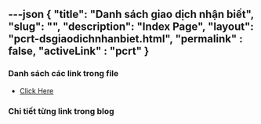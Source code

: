 ---json
{
    "title": "Danh sách giao dịch nhận biết",
    "slug": "",
    "description": "Index Page",
    "layout": "pcrt-dsgiaodichnhanbiet.html",
    "permalink" : false,
    "activeLink" : "pcrt"
}
---

### Danh sách các link trong file
- [Click Here](./blog-list.html)

### Chi tiết từng link trong blog